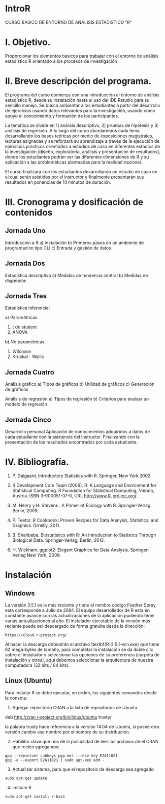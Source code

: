 # IntroR
CURSO BÁSICO DE ENTORNO DE ANÁLISIS ESTADÍSTICO “R”

# I. Objetivo.

Proporcionar los elementos básicos para trabajar con el entorno de análisis estadístico R orientado a los procesos de investigación.

# II. Breve descripción del programa.

El programa del curso comienza con una introducción al entorno de análisis estadístico R, desde su instalación hasta el uso del IDE Rstudio para su sencillo manejo. Se busca ambientar a los estudiantes a partir del desarrollo de ejercicios  usando datos relevantes para la investigación, usando como apoyo el conocimiento y formación de los participantes. 

La temática se divide en 1) análisis descriptivo, 2) pruebas de hipótesis y 3) análisis de regresión. A lo largo del curso abordaremos cada tema desarrollando los bases teóricas  por medio de exposiciones magistrales, lecturas asignadas y se reforzará su aprendizaje a través de la ejecución de ejercicios prácticos orientados a estudios de caso en diferentes estadios de la investigación (diseño, exploratoria, análisis y presentación de resultados), donde los estudiantes podrán ver las diferentes dimensiones de R y su aplicación a las problemáticas planteadas para la realidad nacional.

El curso finalizará con los estudiantes desarrollando un estudio de caso en el cual serán asistidos por el instructor y finalmente presentarán sus resultados en ponencias de 10 minutos de duración.

# III. Cronograma y dosificación de contenidos

## Jornada Uno

Introducción a R
a) Instalación 
b) Primeros pasos en un ambiente de programación tipo CLI 
c) Entrada y gestión de datos


## Jornada Dos

Estadística descriptiva
a) Medidas de tendencia central
b) Medidas de dispersión

## Jornada Tres

Estadística inferencial

a) Paramétricas
1. t de student
2. ANOVA

b) No paramétricas
1. Wilcoxon
2. Kruskal - Wallis 

## Jornada Cuatro

Análisis gráfico
a) Tipos de gráficos
b) Utilidad de gráficos
c) Generación de gráficos

Análisis de regresión 
a) Tipos de regresión
b) Criterios para evaluar un modelo de regresión

## Jornada Cinco

Desarrollo personal
Aplicación de conocimientos adquiridos a datos de cada estudiante con la asistencia del instructor. Finalizando con la presentación de los resultados encontrados por cada estudiante.

# IV. Bibliografía.


1. P. Dalgaard, Introductory Statistics with R. Springer, New York 2002.

2. R Development Core Team (2009). R: A Language and Environment for Statistical Computing. R Foundation for Statistical Computing, Vienna, Austria. ISBN 3-900051-07-0, URL http://www.R-project.org/.

3. M. Henry y H. Stevens . A Primer of Ecology with R. Springer-Verlag, Berlin, 2009.

4. P. Teetor. R Cookbook: Proven Recipes for Data Analysis, Statistics, and Graphics. Orreilly, 2011.

5. B. Shahbaba. Biostatistics with R: An Introduction to Statistics Through Biological Data. Springer-Verlag, Berlin, 2012.

6. H. Wickham. ggplot2: Elegant Graphics for Data Analysis. Springer-Verlag New York, 2009.

# Instalación

## Windows 

La versión 3.5.1 es la más reciente y tiene el nombre código Feather Spray, esta corresponde a Julio de 2084. El equipo desarrollador de R esta en constante avance con las actualizaciones de la aplicación pudiendo tener varias actualizaciones al año. El instalador ejecutable de la versión más reciente puede ser descargado de forma gratuita desde la dirección:

```
https://cloud.r-project.org/
```

Al hacer la descarga obtendrán el archivo \textbf{R-3.5.1-win.exe} que tiene 62 mega-bytes de tamaño, para completar la instalación se da doble clic sobre el instalador y seleccionar  las opciones de su preferencia (carpeta de instalación y otros), aquí debemos seleccionar la arquitectura de nuestra computadora (32 bits / 64 bits).

## Linux (Ubuntu)

Para instalar R se debe ejecutar, en orden, los siguientes comandos desde la consola:

1. Agregar repositorio CRAN a la lista de repositorios de Ubuntu

 deb http://cran.r-project.org/bin/linux/ubuntu trusty/
 
 la palabra trusty hace referencia a la versión 14.04 de Ubuntu, si posee otra versión cambie ese nombre por el nombre de su distribución.
 
 2. Habilitar clave que nos de la posibilidad de leer los archivos de el CRAN que recién agregamos:
 
 ```
gpg --keyserver subkeys.pgp.net --recv-key E2A11821
gpg -a --export E2A11821 | sudo apt-key add -
```

 3. Actualizar sistema, para que el repositorio de descarga sea agregado
 ```
 sudo apt-get update
 ```
 4. Instalar R
 ```
 sudo apt-get install r-base
```
